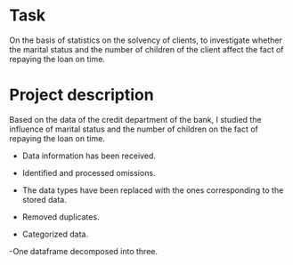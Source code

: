 # Task
On the basis of statistics on the solvency of clients, to investigate whether the marital status and the number of children of the client affect the fact of repaying the loan on time.

# Project description
Based on the data of the credit department of the bank, I studied the influence of marital status and the number of children on the fact of repaying the loan on time. 

- Data information has been received. 

- Identified and processed omissions. 

- The data types have been replaced with the ones corresponding to the stored data. 

- Removed duplicates.

- Categorized data.

-One dataframe decomposed into three.

